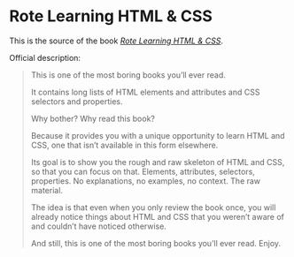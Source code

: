 # Rote Learning HTML & CSS

This is the source of the book [_Rote Learning HTML & CSS_](@@).

Official description:

> This is one of the most boring books you’ll ever read.
>
> It contains long lists of HTML elements and attributes and CSS selectors and properties.
>
> Why bother? Why read this book?
>
> Because it provides you with a unique opportunity to learn HTML and CSS, one that isn’t available in this form elsewhere.
>
> Its goal is to show you the rough and raw skeleton of HTML and CSS, so that you can focus on that. Elements, attributes, selectors, properties. No explanations, no examples, no context. The raw material.
>
> The idea is that even when you only review the book once, you will already notice things about HTML and CSS that you weren’t aware of and couldn’t have noticed otherwise.
>
> And still, this is one of the most boring books you’ll ever read. Enjoy.
